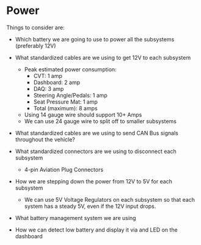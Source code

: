 # Power
Things to consider are:
* Which battery we are going to use to power all the subsystems (preferably 12V)
* What standardized cables are we using to get 12V to each subsystem
  * Peak estimated power consumption:
      * CVT: 1 amp
      * Dashboard: 2 amp
      * DAQ: 3 amp
      * Steering Angle/Pedals: 1 amp
      * Seat Pressure Mat: 1 amp
      * Total (maximum): 8 amps
  * Using 14 gauge wire should support 10+ Amps
  * We can use 24 gauge wire to split off to smaller subsystems

    
* What standardized cables are we using to send CAN Bus signals throughout the vehicle?

 
* What standardized connectors are we using to disconnect each subsystem
   * 4-pin Aviation Plug Connectors

* How we are stepping down the power from 12V to 5V for each subsystem
  * We can use 5V Voltage Regulators on each subsystem so that each system has a steady 5V, even if the 12V input drops.
* What battery management system we are using
* How we can detect low battery and display it via and LED on the dashboard
